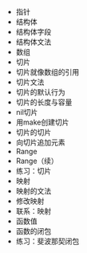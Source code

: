 - 指针
- 结构体
- 结构体字段
- 结构体文法
- 数组
- 切片
- 切片就像数组的引用
- 切片文法
- 切片的默认行为
- 切片的长度与容量
- nil切片
- 用make创建切片
- 切片的切片
- 向切片追加元素
- Range
- Range（续）
- 练习：切片
- 映射
- 映射的文法
- 修改映射
- 联系：映射
- 函数值
- 函数的闭包
- 练习：斐波那契闭包
